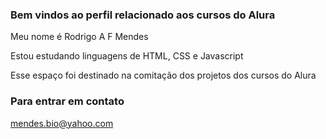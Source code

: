 ### Bem vindos ao perfil relacionado aos cursos do Alura

Meu nome é Rodrigo A F Mendes

Estou estudando linguagens de HTML, CSS e Javascript

Esse espaço foi destinado na comitação dos projetos dos cursos do Alura

### Para entrar em contato
mendes.bio@yahoo.com



